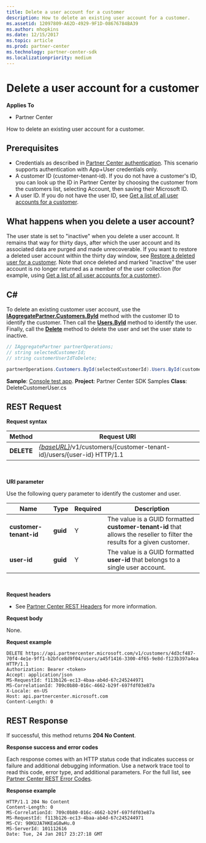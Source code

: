 ```yaml
---
title: Delete a user account for a customer
description: How to delete an existing user account for a customer.
ms.assetid: 12097809-A62D-4929-9F1D-08676784BA39
ms.author: mhopkins
ms.date: 12/15/2017
ms.topic: article
ms.prod: partner-center
ms.technology: partner-center-sdk
ms.localizationpriority: medium
---
```


# Delete a user account for a customer


**Applies To**

-   Partner Center

How to delete an existing user account for a customer.

## <span id="Prerequisites"></span><span id="prerequisites"></span><span id="PREREQUISITES"></span>Prerequisites


-   Credentials as described in [Partner Center authentication](partner-center-authentication.md). This scenario supports authentication with App+User credentials only.
-   A customer ID (customer-tenant-id). If you do not have a customer's ID, you can look up the ID in Partner Center by choosing the customer from the customers list, selecting Account, then saving their Microsoft ID.
-   A user ID. If you do not have the user ID, see [Get a list of all user accounts for a customer](get-a-list-of-all-user-accounts-for-a-customer.md).

## <span id="What_happens_when_you_delete_a_user_account_"></span><span id="what_happens_when_you_delete_a_user_account_"></span><span id="WHAT_HAPPENS_WHEN_YOU_DELETE_A_USER_ACCOUNT_"></span>What happens when you delete a user account?


The user state is set to "inactive" when you delete a user account. It remains that way for thirty days, after which the user account and its associated data are purged and made unrecoverable. If you want to restore a deleted user account within the thirty day window, see [Restore a deleted user for a customer](restore-a-user-for-a-customer.md). Note that once deleted and marked "inactive" the user account is no longer returned as a member of the user collection (for example, using [Get a list of all user accounts for a customer](get-a-list-of-all-user-accounts-for-a-customer.md)).

## <span id="C_"></span><span id="c_"></span>C#


To delete an existing customer user account, use the [**IAggregatePartner.Customers.ById**](https://docs.microsoft.com/dotnet/api/microsoft.store.partnercenter.customers.icustomercollection.byid) method with the customer ID to identify the customer. Then call the [**Users.ById**](https://docs.microsoft.com/dotnet/api/microsoft.store.partnercenter.customerusers.icustomerusercollection.byid) method to identify the user. Finally, call the [**Delete**](https://docs.microsoft.com/dotnet/api/microsoft.store.partnercenter.customerusers.icustomeruser.delete) method to delete the user and set the user state to inactive.

``` csharp
// IAggregatePartner partnerOperations;
// string selectedCustomerId;
// string customerUserIdToDelete;

partnerOperations.Customers.ById(selectedCustomerId).Users.ById(customerUserIdToDelete).Delete();
```

**Sample**: [Console test app](console-test-app.md). **Project**: Partner Center SDK Samples **Class**: DeleteCustomerUser.cs

## <span id="REST_Request"></span><span id="rest_request"></span><span id="REST_REQUEST"></span>REST Request


**Request syntax**

| Method     | Request URI                                                                                            |
|------------|--------------------------------------------------------------------------------------------------------|
| **DELETE** | [*{baseURL}*](partner-center-rest-urls.md)/v1/customers/{customer-tenant-id}/users/{user-id} HTTP/1.1 |

 

**URI parameter**

Use the following query parameter to identify the customer and user.

| Name                   | Type     | Required | Description                                                                                                               |
|------------------------|----------|----------|---------------------------------------------------------------------------------------------------------------------------|
| **customer-tenant-id** | **guid** | Y        | The value is a GUID formatted **customer-tenant-id** that allows the reseller to filter the results for a given customer. |
| **user-id**            | **guid** | Y        | The value is a GUID formatted **user-id** that belongs to a single user account.                                          |

 

**Request headers**

-   See [Partner Center REST Headers](headers.md) for more information.

**Request body**

None.

**Request example**

```
DELETE https://api.partnercenter.microsoft.com/v1/customers/4d3cf487-70f4-4e1e-9ff1-b2bfce8d9f04/users/a45f1416-3300-4f65-9e8d-f123b397a4ea HTTP/1.1
Authorization: Bearer <token>
Accept: application/json
MS-RequestId: f113b126-ec13-4baa-ab4d-67c245244971
MS-CorrelationId: 709c0b80-016c-4662-b29f-697fdf03e87a
X-Locale: en-US
Host: api.partnercenter.microsoft.com
Content-Length: 0
```

## <span id="REST_Response"></span><span id="rest_response"></span><span id="REST_RESPONSE"></span>REST Response


If successful, this method returns **204 No Content**.

**Response success and error codes**

Each response comes with an HTTP status code that indicates success or failure and additional debugging information. Use a network trace tool to read this code, error type, and additional parameters. For the full list, see [Partner Center REST Error Codes](error-codes.md).

**Response example**

```http
HTTP/1.1 204 No Content
Content-Length: 0
MS-CorrelationId: 709c0b80-016c-4662-b29f-697fdf03e87a
MS-RequestId: f113b126-ec13-4baa-ab4d-67c245244971
MS-CV: 90KUJA7HKEaG8wHu.0
MS-ServerId: 101112616
Date: Tue, 24 Jan 2017 23:27:18 GMT
```